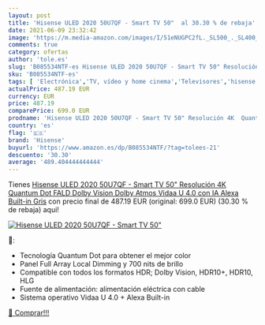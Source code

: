 ```yaml
---
layout: post
title: 'Hisense ULED 2020 50U7QF - Smart TV 50"  al 30.30 % de rebaja'
date: 2021-06-09 23:32:42
image: 'https://m.media-amazon.com/images/I/51eNUGPC2fL._SL500_._SL400_.jpg'
comments: true
category: ofertas
author: 'tole.es'
slug: 'B085534NTF-es Hisense ULED 2020 50U7QF - Smart TV 50" Resolución 4K...'
sku: 'B085534NTF-es'
tags: [ 'Electrónica','TV, vídeo y home cinema','Televisores','hisense','smart','tv', ]
actualPrice: 487.19 EUR
currency: EUR
price: 487.19
comparePrice: 699.0 EUR
prodname: 'Hisense ULED 2020 50U7QF - Smart TV 50" Resolución 4K  Quantum Dot  FALD  Dolby Vision  Dolby Atmos  Vidaa U 4.0 con IA  Alexa Built-in  Gris'
country: 'es'
flag: '🇪🇸'
brand: 'Hisense'
buyurl: 'https://www.amazon.es/dp/B085534NTF/?tag=tolees-21'
descuento: '30.30'
average: '489.404444444444'
---
```


Tienes [Hisense ULED 2020 50U7QF - Smart TV 50" Resolución 4K  Quantum Dot  FALD  Dolby Vision  Dolby Atmos  Vidaa U 4.0 con IA  Alexa Built-in  Gris](https://www.amazon.es/dp/B085534NTF/?tag=tolees-21) con precio final de  487.19 EUR (original: 699.0 EUR) (30.30 %  de rebaja) aqui!

[![Hisense ULED 2020 50U7QF - Smart TV 50" ](https://m.media-amazon.com/images/I/51eNUGPC2fL._SL500_._SL400_.jpg)](https://www.amazon.es/dp/B085534NTF/?tag=tolees-21)

🔎:

- Tecnología Quantum Dot para obtener el mejor color
- Panel Full Array Local Dimming y 700 nits de brillo
- Compatible con todos los formatos HDR; Dolby Vision, HDR10+, HDR10, HLG
- Fuente de alimentación: alimentación eléctrica con cable
- Sistema operativo Vidaa U 4.0 + Alexa Built-in

[🛒 Comprar!!!](https://www.amazon.es/dp/B085534NTF/?tag=tolees-21)

